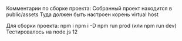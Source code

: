 Комментарии по сборке проекта:
Собранный проект находится в public/assets
Туда должен быть настроен корень virtual host

Для сборки проекта:
npm i
npm i -D
npm run prod (или npm run dev)
Тестировалось на node.js 12